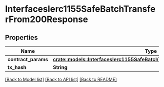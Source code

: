 # InterfacesIerc1155SafeBatchTransferFrom200Response

## Properties

Name | Type | Description | Notes
------------ | ------------- | ------------- | -------------
**contract_params** | [**crate::models::InterfacesIerc1155SafeBatchTransferFromRequestContractParams**](interfaces_IERC1155_safeBatchTransferFrom_request_contractParams.md) |  | 
**tx_hash** | **String** |  | 

[[Back to Model list]](../README.md#documentation-for-models) [[Back to API list]](../README.md#documentation-for-api-endpoints) [[Back to README]](../README.md)


